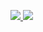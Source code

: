 <a href="https://www.youtube.com/channel/UCk0iaC_qtjGi_q9pXd20WJw/featured" target="_blank"><img src="https://img.shields.io/badge/YouTube-FF0000?style=flat-square&logo=YouTube&logoColor=white"/>
 <a href="https://velog.io/@doheeklm" target="_blank"><img src="https://img.shields.io/badge/Velog-20C997?style=flat-square&logo=Velog&logoColor=white"/>
 
<!--
**doheeklm/doheeklm** is a ✨ _special_ ✨ repository because its `README.md` (this file) appears on your GitHub profile.

Here are some ideas to get you started:

- 🔭 I’m currently working on ...
- 🌱 I’m currently learning ...
- 👯 I’m looking to collaborate on ...
- 🤔 I’m looking for help with ...
- 💬 Ask me about ...
- 📫 How to reach me: ...
- 😄 Pronouns: ...
- ⚡ Fun fact: ...
-->
